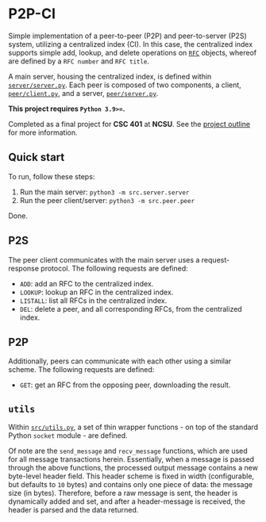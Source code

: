 # P2P-CI

Simple implementation of a peer-to-peer (P2P) and peer-to-server (P2S) system, utilizing
a centralized index (CI). In this case, the centralized index supports simple add,
lookup, and delete operations on [`RFC`](https://www.rfc-editor.org/retrieve/bulk/)
objects, whereof are defined by a `RFC number` and `RFC title`.

A main server, housing the centralized index, is defined within
[`server/server.py`](src/server/server.py). Each peer is composed of two components, a
client, [`peer/client.py`](src/peer/client.py), and a server,
[`peer/server.py`](src/peer/server.py).

**This project requires `Python 3.9>=`.**

Completed as a final project for **CSC 401** at **NCSU**. See the
[project outline](docs/proj1.pdf) for more information.

## Quick start

To run, follow these steps:

1. Run the main server: `python3 -m src.server.server`
2. Run the peer client/server: `python3 -m src.peer.peer`

Done.

## P2S

The peer client communicates with the main server uses a request-response protocol. The
following requests are defined:

-   `ADD`: add an RFC to the centralized index.
-   `LOOKUP`: lookup an RFC in the centralized index.
-   `LISTALL`: list all RFCs in the centralized index.
-   `DEL`: delete a peer, and all corresponding RFCs, from the centralized index.

## P2P

Additionally, peers can communicate with each other using a similar scheme. The
following requests are defined:

-   `GET`: get an RFC from the opposing peer, downloading the result.

## `utils`

Within [`src/utils.py`](src/utils.py), a set of thin wrapper functions - on top of the
standard Python `socket` module - are defined.

Of note are the `send_message` and `recv_message` functions, which are used for all
message transactions herein. Essentially, when a message is passed through the above
functions, the processed output message contains a new byte-level header field. This
header scheme is fixed in width (configurable, but defaults to `10` bytes) and contains
only one piece of data: the message size (in bytes). Therefore, before a raw message is
sent, the header is dynamically added and set, and after a header-message is received,
the header is parsed and the data returned.
